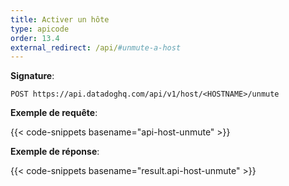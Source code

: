 ```yaml
---
title: Activer un hôte
type: apicode
order: 13.4
external_redirect: /api/#unmute-a-host
---
```


**Signature**:

`POST https://api.datadoghq.com/api/v1/host/<HOSTNAME>/unmute`

**Exemple de requête**:

{{< code-snippets basename="api-host-unmute" >}}

**Exemple de réponse**:

{{< code-snippets basename="result.api-host-unmute" >}}
